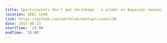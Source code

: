 ```yaml
---
title: Sportscasters don't get shrinkage - a primer on Bayesian reasoning, partial pooling, and borrowing of information
location: SEEC S340
link: https://github.com/earthlab/meetup/issues/39
date: 2017-06-23
startTime: '14:00'
endTime: '15:00'
---
```


